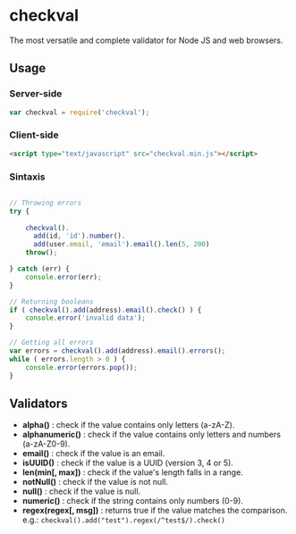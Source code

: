 checkval
========

The most versatile and complete validator for Node JS and web browsers.


## Usage

### Server-side

```js
var checkval = require('checkval');
```

### Client-side

```html
<script type="text/javascript" src="checkval.min.js"></script>
```

### Sintaxis

```js

// Throwing errors
try {
	
	checkval().
	  add(id, 'id').number().
	  add(user.email, 'email').email().len(5, 200)
	throw();

} catch (err) {
	console.error(err);
}

// Returning booleans
if ( checkval().add(address).email().check() ) {
	console.error('invalid data');
}

// Getting all errors
var errors = checkval().add(address).email().errors();
while ( errors.length > 0 ) {
	console.error(errors.pop());
}

```


## Validators

- __alpha()__ : check if the value contains only letters (a-zA-Z).
- __alphanumeric()__ : check if the value contains only letters and numbers (a-zA-Z0-9).
- __email()__ : check if the value is an email.
- __isUUID()__ : check if the value is a UUID (version 3, 4 or 5).
- __len(min[, max])__ : check if the value's length falls in a range.
- __notNull()__ : check if the value is not null.
- __null()__ : check if the value is null.
- __numeric()__ : check if the string contains only numbers (0-9).
- __regex(regex[, msg])__ : returns true if the value matches the comparison. e.g.: `checkval().add("test").regex(/^test$/).check()`

